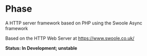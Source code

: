 # Phase
A HTTP server framework based on PHP using the Swoole Async framework

Based on the HTTP Web Server at https://www.swoole.co.uk/

**Status: In Development; unstable**
